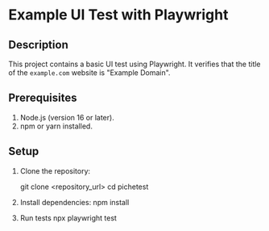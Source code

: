 # Example UI Test with Playwright

## Description
This project contains a basic UI test using Playwright. It verifies that the title of the `example.com` website is "Example Domain".

## Prerequisites
1. Node.js (version 16 or later).
2. npm or yarn installed.

## Setup
1. Clone the repository:

   git clone <repository_url>
   cd pichetest

2. Install dependencies:
    npm install

3. Run tests
    npx playwright test
